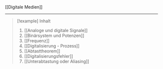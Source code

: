 [[Digitale Medien]]

---

> [!example] Inhalt
>
> 1. [[Analoge und digitale Signale]]
> 2. [[Binärsystem und Potenzen]]
> 3. [[Frequenz]]
> 4. [[Digitalisierung - Prozess]]
> 5. [[Abtasttheorem]]
> 6. [[Digitalisierungsfehler]]
> 7. [[Unterabtastung oder Aliasing]]
